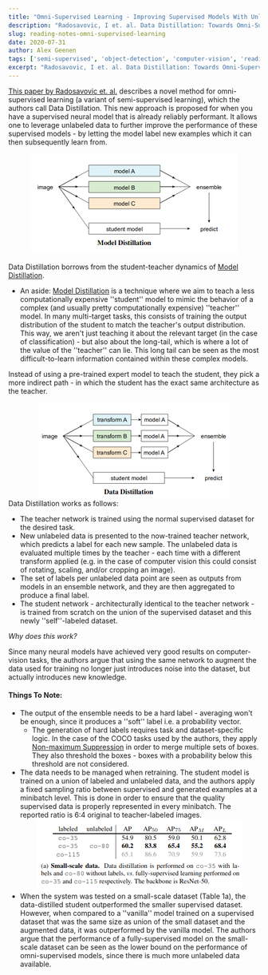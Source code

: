 ```yaml
---
title: "Omni-Supervised Learning - Improving Supervised Models With Unlabeled Data"
description: "Radosavovic, I et. al. Data Distillation: Towards Omni-Supervised Learning (2017)"
slug: reading-notes-omni-supervised-learning
date: 2020-07-31
author: Alex Geenen
tags: ['semi-supervised', 'object-detection', 'computer-vision', 'reading notes']
excerpt: "Radosavovic, I et. al. Data Distillation: Towards Omni-Supervised Learning (2017)"
---
```


<!--- #### [Omni-Supervised Learning](https://arxiv.org/abs/1712.04440) --->

[This paper by Radosavovic et. al.](https://arxiv.org/abs/1712.04440) describes a novel method for omni-supervised learning (a variant of semi-supervised learning), which the authors call Data Distillation. This new approach is proposed for when you have a supervised neural model that is already reliably performant. It allows one to leverage unlabeled data to further improve the performance of these supervised models - by letting the model label new examples which it can then subsequently learn from.

<span style="display:block;text-align:center"><img title="Model Distillation - from Radosavovic et. al. 2017" style="margin-left:auto;margin-right:auto" src="/images/posts/model_distillation.png" /></span>

Data Distillation borrows from the student-teacher dynamics of [Model Distillation](https://heartbeat.fritz.ai/research-guide-model-distillation-techniques-for-deep-learning-4a100801c0eb). 

  - An aside: [Model Distillation](https://heartbeat.fritz.ai/research-guide-model-distillation-techniques-for-deep-learning-4a100801c0eb) is a technique where we aim to teach a less computationally expensive ''student'' model to mimic the behavior of a complex (and usually pretty computationally expensive) ''teacher'' model. In many multi-target tasks, this consists of training the output distribution of the student to match the teacher's output distribution. This way, we aren't just teaching it about the relevant target (in the case of classification) - but also about the long-tail, which is where a lot of the value of the ''teacher'' can lie. This long tail can be seen as the most difficult-to-learn information contained within these complex models.

Instead of using a pre-trained expert model to teach the student, they pick a more indirect path - in which the student has the exact same architecture as the teacher.


<span style="display:block;text-align:center"><img title="Data Distillation - from Radosavovic et. al. 2017" style="margin-left:auto;margin-right:auto" src="/images/posts/data_distillation.png" /></span>
Data Distillation works as follows: 

  - The teacher network is trained using the normal supervised dataset for the desired task.
  - New unlabeled data is presented to the now-trained teacher network, which predicts a label for each new sample. The unlabeled data is evaluated multiple times by the teacher - each time with a different transform applied (e.g. in the case of computer vision this could consist of rotating, scaling, and/or cropping an image). 
  - The set of labels per unlabeled data point are seen as outputs from models in an ensemble network, and they are then aggregated to produce a final label.
  - The student network - architecturally identical to the teacher network - is trained from scratch on the union of the supervised dataset and this newly ''self''-labeled dataset.

*Why does this work?*

Since many neural models have achieved very good results on computer-vision tasks, the authors argue that using the same network to augment the data used for training no longer just introduces noise into the dataset, but actually introduces new knowledge.

#### Things To Note:

- The output of the ensemble needs to be a hard label - averaging won't be enough, since it produces a ''soft'' label i.e. a probability vector.
    - The generation of hard labels requires task and dataset-specific logic. In the case of the COCO tasks used by the authors, they apply [Non-maximum Suppression](https://www.pyimagesearch.com/2014/11/17/non-maximum-suppression-object-detection-python/) in order to merge multiple sets of boxes. They also threshold the boxes - boxes with a probability below this threshold are not considered.
- The data needs to be managed when retraining. The student model is trained on a union of labeled and unlabeled data, and the authors apply a fixed sampling ratio between supervised and generated examples at a minibatch level. This is done in order to ensure that the quality supervised data is properly represented in every minibatch. The reported ratio is 6:4 original to teacher-labeled images.
<span style="display:block;text-align:center"><img title="Table 1a results - from Radosavovic et. al. 2017" style="margin-left:auto;margin-right:auto" src="/images/posts/table_1a.png" /></span>
- When the system was tested on a small-scale dataset (Table 1a), the data-distilled student outperformed the smaller supervised dataset. However, when compared to a ''vanilla'' model trained on a supervised dataset that was the same size as union of the small dataset and the augmented data, it was outperformed by the vanilla model. The authors argue that the performance of a fully-supervised model on the small-scale dataset can be seen as the lower bound on the performance of omni-supervised models, since there is much more unlabeled data available.
